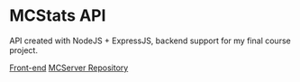 # MCStats API

API created with NodeJS + ExpressJS, backend support for my final course project.

[Front-end](https://github.com/luqas31/mcstats-frontend.git)
[MCServer Repository](https://github.com/luqas31/minecraft-stats-server)
